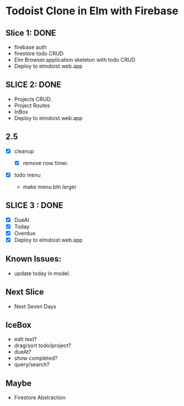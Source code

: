 # Todoist Clone in Elm with Firebase

## Slice 1: DONE

- firebase auth
- firestore todo CRUD
- Elm Browser.application skeleton with todo CRUD
- Deploy to elmdoist.web.app

## SLICE 2: DONE

- Projects CRUD.
- Project Routes
- InBox
- Deploy to elmdoist.web.app

## 2.5

- [x] cleanup
  - [x] remove now timer.
- [x] todo menu

  - make menu btn larger

## SLICE 3 : DONE

- [x] DueAt
- [x] Today
- [x] Overdue
- [x] Deploy to elmdoist.web.app

## Known Issues:

- update today in model.

## Next Slice

- Next Seven Days

## IceBox

- edit text?
- drag/sort todo/project?
- dueAt?
- show completed?
- query/search?

## Maybe

- Firestore Abstraction
